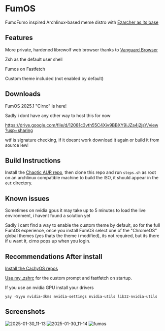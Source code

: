 # FumOS
FumoFumo inspired Archlinux-based meme distro with [Ezarcher as its base](https://sourceforge.net/projects/ezarch/)

## Features
More private, hardened librewolf web browser thanks to [Vanguard Browser](https://github.com/Michael-Sebero/Vanguard-Browser)

Zsh as the default user shell

Fumos on Fastfetch

Custom theme included (not enabled by default)

## Downloads
FumOS 2025.1 "Cirno" is here!  

Sadly i dont have any other way to host this for now

https://drive.google.com/file/d/12081c3vth55C4Xiv9BBXY9iJZa4j2jsY/view?usp=sharing

wtf is signature checking, if it doesnt work download it again or build it from source lewl

## Build Instructions
Install the [Chaotic AUR repo](https://aur.chaotic.cx/), then clone this repo and run ```steps.sh``` as root on an archlinux compatible machine to build the ISO, it should appear in the ```out``` directory.

## Known issues
Sometimes on nvidia gpus it may take up to 5 minutes to load the live environment, i havent found a solution yet

Sadly i cant find a way to enable the custom theme by default, so for the full FumOS experience, once you install FumOS select one of the "ChromeOS" global themes (yes thats the theme i modified), its not required, but its there if u want it, cirno pops up when you login.

## Recommendations After install
[Install the CachyOS repos](https://wiki.cachyos.org/features/optimized_repos/)

[Use my .zshrc](https://github.com/fumofumoenjoyer/dotfiles/blob/master/.zshrc) for the custom prompt and fastfetch on startup.

If you use an nvidia GPU install your drivers
```
yay -Syyu nvidia-dkms nvidia-settings nvidia-utils lib32-nvidia-utils
```

## Screenshots
![2025-01-30_11-13](https://github.com/user-attachments/assets/4d209653-9ebf-472f-910b-c964e8dc6d9d)
![2025-01-30_11-14](https://github.com/user-attachments/assets/2c8ef704-bce4-4a16-8b03-306a7f916936)
![fumos](https://github.com/user-attachments/assets/bbb5b250-2dfe-4cbb-874e-88d516d2adc2)
